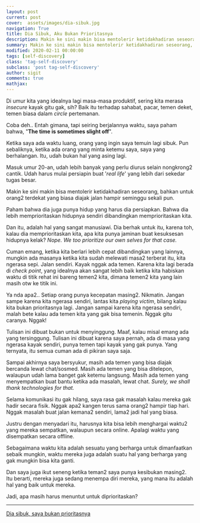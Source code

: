```yaml
---
layout: post
current: post
cover:  assets/images/dia-sibuk.jpg
navigation: True
title: Dia Sibuk, Aku Bukan Prioritasnya
description: Makin ke sini makin bisa mentolerir ketidakhadiran seseorang, bahkan untuk orang-orang terdekat sekalipun.
summary: Makin ke sini makin bisa mentolerir ketidakhadiran seseorang, bahkan untuk orang-orang terdekat sekalipun.
modified: 2020-02-11 00:00:00
tags: [self-discovery]
class: 'tag-self-discovery'
subclass: 'post tag-self-discovery'
author: sigit
comments: true
mathjax:
---
```


Di umur kita yang idealnya lagi masa-masa produktif, sering kita merasa *insecure* kayak gitu gak, sih? Baik itu terhadap sahabat, pacar, temen deket, temen biasa dalam *circle* pertemanan.

Coba deh.. Entah gimana, tapi seiring berjalannya waktu, saya paham bahwa, "<b>The time is sometimes slight off</b>".

Ketika saya ada waktu luang, orang yang ingin saya temuin lagi sibuk. Pun sebaliknya, ketika ada orang yang minta ketemu saya, saya yang berhalangan. Itu, udah bukan hal yang asing lagi.

Masuk umur 20-an, udah lebih banyak yang perlu diurus selain nongkrong2 cantik. Udah harus mulai persiapin buat '*real life*' yang lebih dari sekedar tugas besar.

Makin ke sini makin bisa mentolerir ketidakhadiran seseorang, bahkan untuk orang2 terdekat yang biasa diajak jalan hampir seminggu sekali pun.

Paham bahwa dia juga punya hidup yang harus dia persiapkan. Bahwa dia lebih memprioritaskan hidupnya sendiri dibandingkan memprioritaskan kita.

Dan itu, adalah hal yang sangat manusiawi. Dia berhak untuk itu, karena toh, kalau dia memprioritaskan kita, apa kita punya jaminan buat kesuksesan hidupnya kelak? *Nope. We too prioritize our own selves for that case.*

Cuman emang, ketika kita berlari lebih cepat dibandingkan yang lainnya, mungkin ada masanya ketika kita sudah melewati masa2 terberat itu, kita ngerasa sepi. Jalan sendiri. Kayak nggak ada temen. Karena kita lagi berada di *check point*, yang idealnya akan sangat lebih baik ketika kita habiskan waktu di titik rehat ini bareng temen2 kita, dimana temen2 kita yang lain masih otw ke titik ini.

Ya nda apa2.. Setiap orang punya kecepatan masing2. Nikmatin. Jangan sampe karena kita ngerasa sendiri, lantas kita *playing victim*, bilang kalau kita bukan prioritasnya lagi. Jangan sampai karena kita ngerasa sendiri, malah bete kalau ada temen kita yang gak bisa temenin. Nggak gitu caranya. Nggak!

Tulisan ini dibuat bukan untuk menyinggung. Maaf, kalau misal emang ada yang tersinggung. Tulisan ini dibuat karena saya pernah, ada di masa yang ngerasa kayak sendiri, punya temen tapi kayak yang gak punya. Yang ternyata, itu semua cuman ada di pikiran saya saja.

Sampai akhirnya saya bersyukur, masih ada temen yang bisa diajak bercanda lewat chat/sosmed. Masih ada temen yang bisa ditelepon, walaupun udah lama banget gak ketemu langsung. Masih ada temen yang menyempatkan buat bantu ketika ada masalah, lewat chat. *Surely, we shall thank technologies for that.*

Selama komunikasi itu gak hilang, saya rasa gak masalah kalau mereka gak hadir secara fisik. Nggak apa2 kangen terus sama orang2 hampir tiap hari. Nggak masalah buat jalan kemana2 sendiri, lama2 jadi hal yang biasa.

Justru dengan menyadari itu, harusnya kita bisa lebih menghargai waktu2 yang mereka sempatkan, walaupun secara online. Apalagi waktu yang disempatkan secara offline.

Sebagaimana waktu kita adalah sesuatu yang berharga untuk dimanfaatkan sebaik mungkin, waktu mereka juga adalah suatu hal yang berharga yang gak mungkin bisa kita ganti.

Dan saya juga ikut seneng ketika teman2 saya punya kesibukan masing2. Itu berarti, mereka juga sedang menempa diri mereka, yang mana itu adalah hal yang baik untuk mereka.

Jadi, apa masih harus menuntut untuk diprioritaskan?

-----
[Dia sibuk, saya bukan prioritasnya](https://vivere-la-vita.tumblr.com/post/170939667457/dia-sibuk-saya-bukan-prioritasnya)